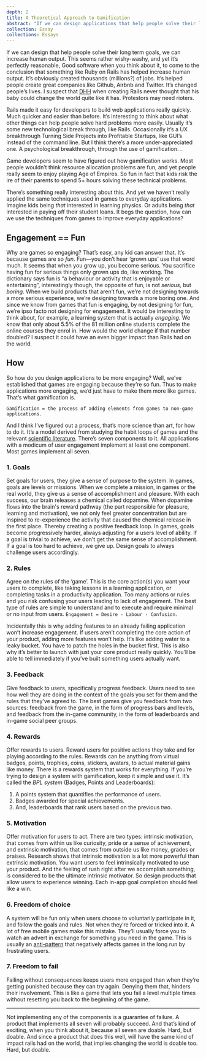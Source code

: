 ```yaml
---
depth: 2
title: A Theoretical Approach to Gamification
abstract: "If we can design applications that help people solve their long term goals, we can increase human output. This seems rather wishy-washy, and yet it’s perfectly reasonable, notetaking when you think about it, to come to the conclusion that something like Ruby on Rails has helped increase human output. It’s obviously created thousands (millions?) of jobs. It’s helped people create great companies like Github, Airbnb and Twitter. It’s changed people’s lives. I suspect that DHH when creating Rails never thought that his baby could change the world quite like it has."
collection: Essay
collections: Essays
---
```

If we can design that help people solve their long term goals, we can increase human output. This seems rather wishy-washy, and yet it’s perfectly reasonable, <inter-link href='good-software'>Good software</inter-link> when you think about it, to come to the conclusion that something like Ruby on Rails has helped increase human output. It’s obviously created thousands (millions?) of jobs. It’s helped people create great companies like Github, Airbnb and Twitter. It’s changed people’s lives. I suspect that [DHH](https://en.wikipedia.org/wiki/David_Heinemeier_Hansson) when creating Rails never thought that his baby could change the world quite like it has. <inter-link href='the-flywheel-effect-of-protesting-and-rioting'>Protestors may need rioters</inter-link>.



Rails made it easy for developers to build web applications really quickly. Much quicker and easier than before. It’s interesting to think about what other things can help people solve hard problems more easily. Usually it’s some new technological break through, like Rails. Occasionally it’s a UX breakthrough <inter-link href='webgl'>Turning Side Projects into Profitable Startups</inter-link>, like GUI’s instead of the command line. But I think there’s a more under-appreciated one. A psychological breakthrough, through the use of gamification. <inter-link href="craig-mod"><inter-link>.

Game developers seem to have figured out how gamification works. Most people wouldn’t think resource allocation problems are fun, and yet people really seem to enjoy playing Age of Empires. So fun in fact that kids risk the ire of their parents to spend 5+ hours solving these technical problems. 

There’s something really interesting about this. And yet we haven’t really applied the same techniques used in games to everyday applications. Imagine kids being _that_ interested in learning physics. Or adults being _that_ interested in paying off their student loans. It begs the question, how can we use the techniques from games to improve everyday applications?

## Engagement == Fun
Why are games so engaging? That’s easy, any kid can answer that. It’s because games are so _fun_. Fun—you don’t hear ‘grown ups’ use that word much. It seems that when you grow up, you become serious. You sacrifice having fun for serious things only grown ups do, like working. The dictionary says fun is “a behaviour or activity that is enjoyable or entertaining”, interestingly though, the opposite of fun, is not _serious,_ but _boring_.
When we build products that aren’t fun, we’re not designing towards a more serious experience, we’re designing towards a more boring one. And since we know from games that fun is engaging, by not designing for fun, we’re ipso facto not designing for engagement. 
It would be interesting to think about, for example, a learning system that is actually _engaging_. We know that only about 5.5% of the 81 million online students complete the online courses they enrol in. How would the world change if that number doubled? I suspect it could have an even bigger impact than Rails had on the world.

## How
So how do you design applications to be more engaging? Well, we’ve established that games are engaging because they’re so fun. Thus to make applications more engaging, we’d just have to make them more like games. That’s what gamification is.

    Gamification = the process of adding elements from games to non-game applications.

And I think I’ve figured out a process, that’s more science than art, for how to do it. It’s a model derived from studying the habit loops of games and the relevant [scientific literature](https://www.researchgate.net/publication/270273830_Gamification_in_Education_A_Systematic_Mapping_Study). There’s seven components to it. All applications with a modicum of user engagement implement at least one component. Most games implement all seven.

### 1. Goals
Set goals for users, they give a sense of purpose to the system. In games, goals are levels or missions. When we complete a mission, in games or the real world, they give us a sense of accomplishment and pleasure. With each success, our brain releases a chemical called dopamine. When dopamine flows into the brain's reward pathway (the part responsible for pleasure, learning and motivation), we not only feel greater concentration but are inspired to re-experience the activity that caused the chemical release in the first place. Thereby creating a positive feedback loop. 
In games, goals become progressively harder, always adjusting for a users level of ability. If a goal is trivial to achieve, we don’t get the same sense of accomplishment. If a goal is too hard to achieve, we give up. Design goals to always challenge users accordingly.

### 2. Rules
Agree on the rules of the ‘game’. This is the core action(s) you want your users to complete, like taking lessons in a learning application, or completing tasks in a productivity application. Too many actions or rules and you risk confusing your users leading to lack of engagement. The best type of rules are simple to understand and to execute and require minimal or no input from users. `Engagement = Desire - Labour - Confusion`.

Incidentally this is why adding features to an already failing application won’t increase engagement. If users aren’t completing the core action of your product, adding more features won’t help. It’s like adding water to a leaky bucket. You have to patch the holes in the bucket first.
This is also why it’s better to launch with just your core product really quickly. You’ll be able to tell immediately if you’ve built something users actually want.

### 3. Feedback
Give feedback to users, specifically progress feedback. Users need to see how well they are doing in the context of the goals you set for them and the rules that they’ve agreed to. The best games give you feedback from two sources: feedback from the game, in the form of progress bars and levels, and feedback from the in-game community, in the form of leaderboards and in-game social peer groups. 

### 4. Rewards
Offer rewards to users. Reward users for positive actions they take and for playing according to the rules. Rewards can be anything from virtual badges, points, trophies, coins, stickers, avatars, to actual material gains like money. 
There is a rewards system that works for everything. If you’re trying to design a system with gamification, keep it simple and use it. It’s called the _BPL system_ (Badges, Points and Leaderboards):

1. A points system that quantifies the performance of users.
2. Badges awarded for special achievements.
3. And, leaderboards that rank users based on the previous two. 

### 5. Motivation
Offer motivation for users to act. There are two types: intrinsic motivation, that comes from within us like curiosity, pride or a sense of achievement, and extrinsic motivation, that comes from outside us like money, grades or praises. Research shows that intrinsic motivation is a lot more powerful than extrinsic motivation. You want users to feel intrinsically motivated to use your product. And the feeling of rush right after we accomplish something, is considered to be the ultimate intrinsic motivator. So design products that allow users to experience winning. Each in-app goal completion should feel like a win.

### 6. Freedom of choice
A system will be fun only when users choose to voluntarily participate in it, and follow the goals and rules. Not when they’re forced or tricked into it. 
A lot of free mobile games make this mistake. They’ll usually force you to watch an advert in exchange for something you need in the game. This is usually an [anti-pattern](https://en.wikipedia.org/wiki/Anti-pattern) that negatively affects games in the long run by frustrating users.

### 7. Freedom to fail
Failing without consequences keeps users more engaged than when they’re getting punished because they can try again. Denying them that, hinders their involvement. 
This is like a game that lets you fail a level multiple times without resetting you back to the beginning of the game.

---

Not implementing any of the components is a guarantee of failure. A product that implements all seven will probably succeed. 
And that’s kind of exciting, when you think about it, because all seven are doable. Hard, but doable. And since a product that does this well, will have the same kind of impact rails had on the world, that implies changing the world is doable too. Hard, but doable.

